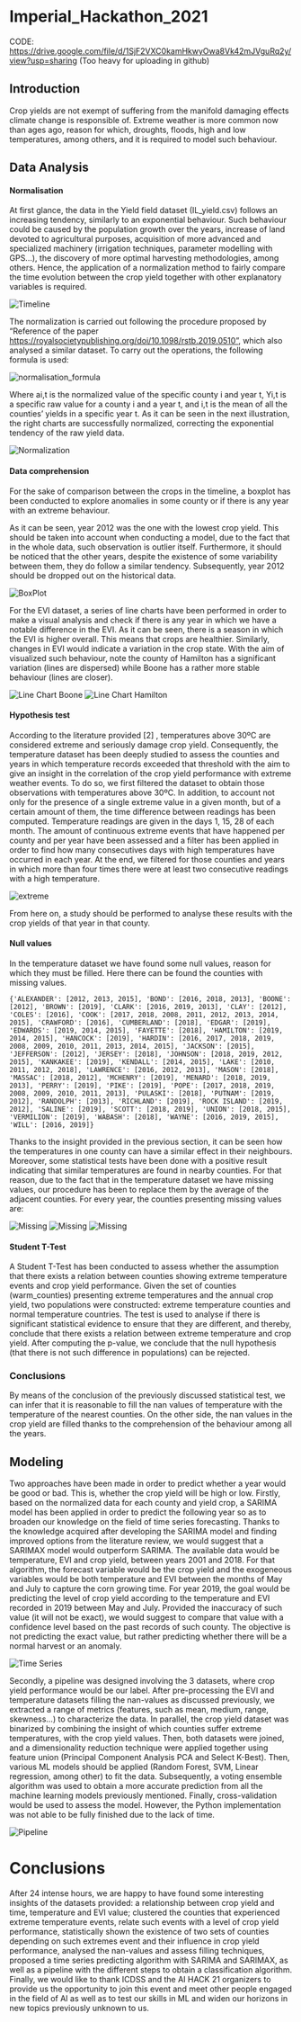 # Imperial_Hackathon_2021
CODE: https://drive.google.com/file/d/1SjF2VXC0kamHkwyOwa8Vk42mJVguRq2y/view?usp=sharing
(Too heavy for uploading in github)

## Introduction
Crop yields are not exempt of suffering from the manifold damaging effects climate change is responsible of. Extreme weather is more common now than ages ago, reason for which, droughts, floods, high and low temperatures, among others,  and it is required to model such behaviour.

## Data Analysis
#### Normalisation
At first glance, the data in the Yield field dataset (IL_yield.csv) follows an increasing tendency, similarly to an exponential behaviour. Such behaviour could be caused by the population growth over the years, increase of land devoted to agricultural purposes, acquisition of more advanced and specialized machinery (irrigation techniques, parameter modelling with GPS...), the discovery of more optimal harvesting methodologies, among others. Hence, the application of a normalization method to fairly compare the time evolution between the crop yield together with other explanatory variables is required. 

![Timeline](images/timeline_logan.png)

The normalization is carried out following the procedure proposed by “Reference of the paper https://royalsocietypublishing.org/doi/10.1098/rstb.2019.0510”, which also analysed a similar dataset. To carry out the operations, the following formula is used: 

![normalisation_formula](images/normalisation_formula.png)

Where ai,t is the normalized value of the specific county i and year t,  Yi,t is a specific raw value for a county i and a year t, and  i,t is the mean of all the counties’ yields in a specific year t. 
As it can be seen in the next illustration, the right charts are successfully normalized, correcting the exponential tendency of the raw yield data. 


![Normalization](images/Normalization.png)

#### Data comprehension
For the sake of comparison between the crops in the timeline, a boxplot has been conducted to explore anomalies in some county or if there is any year with an extreme behaviour.

As it can be seen, year 2012 was the one with the lowest crop yield. This should be taken into account when conducting a model, due to the fact that in the whole data, such observation is outlier itself. Furthermore, it should be noticed that the other years, despite the existence of some variability between them, they do follow a similar tendency. Subsequently, year 2012 should be dropped out on the historical data.


![BoxPlot](images/boxplots.jpeg)

For the EVI dataset, a series of line charts have been performed in order to make a visual analysis and check if there is any year in which we have a notable difference in the EVI. 
As it can be seen, there is a season in which the EVI is higher overall. This means that crops are healthier. Similarly, changes in EVI would indicate a variation in the crop state. 
With the aim of visualized such behaviour, note the county of Hamilton has a significant variation (lines are dispersed) while Boone has a rather more stable behaviour (lines are closer).

![Line Chart Boone](images/boone_evi.png)
![Line Chart Hamilton](images/hamilton_evi.png)




#### Hypothesis test 
According to the literature provided [2] , temperatures above 30ºC are considered extreme and seriously damage crop yield. Consequently, the temperature dataset has been deeply studied to assess the counties and years in which temperature records exceeded that threshold with the aim to give an insight in the correlation of the crop yield performance with extreme weather events. 
To do so, we first filtered the dataset to obtain those observations with temperatures above 30ºC. In addition, to account not only for the presence of a single extreme value in a given month, but of a certain amount of them, the time difference between readings has been computed. Temperature readings are given in the days 1, 15, 28 of each month. The amount of continuous extreme events that have happened per county and per year have been assessed and a filter has been applied in order to find how many consecutives days with high temperatures have occurred in each year. At the end, we filtered for those counties and years in which more than four times there were at least two consecutive readings with a high temperature.


![extreme](images/extreme.png)

From here on, a study should be performed to analyse these results with the crop yields of that year in that county.

#### Null values
In the temperature dataset we have found some null values, reason for which they must be filled. Here there can be found the counties with missing values.
```
{'ALEXANDER': [2012, 2013, 2015], 'BOND': [2016, 2018, 2013], 'BOONE': [2012], 'BROWN': [2019], 'CLARK': [2016, 2019, 2013], 'CLAY': [2012], 'COLES': [2016], 'COOK': [2017, 2018, 2008, 2011, 2012, 2013, 2014, 2015], 'CRAWFORD': [2016], 'CUMBERLAND': [2018], 'EDGAR': [2019], 'EDWARDS': [2019, 2014, 2015], 'FAYETTE': [2018], 'HAMILTON': [2019, 2014, 2015], 'HANCOCK': [2019], 'HARDIN': [2016, 2017, 2018, 2019, 2008, 2009, 2010, 2011, 2013, 2014, 2015], 'JACKSON': [2015], 'JEFFERSON': [2012], 'JERSEY': [2018], 'JOHNSON': [2018, 2019, 2012, 2015], 'KANKAKEE': [2019], 'KENDALL': [2014, 2015], 'LAKE': [2010, 2011, 2012, 2018], 'LAWRENCE': [2016, 2012, 2013], 'MASON': [2018], 'MASSAC': [2018, 2012], 'MCHENRY': [2019], 'MENARD': [2018, 2019, 2013], 'PERRY': [2019], 'PIKE': [2019], 'POPE': [2017, 2018, 2019, 2008, 2009, 2010, 2011, 2013], 'PULASKI': [2018], 'PUTNAM': [2019, 2012], 'RANDOLPH': [2013], 'RICHLAND': [2019], 'ROCK ISLAND': [2019, 2012], 'SALINE': [2019], 'SCOTT': [2018, 2019], 'UNION': [2018, 2015], 'VERMILION': [2019], 'WABASH': [2018], 'WAYNE': [2016, 2019, 2015], 'WILL': [2016, 2019]}
```
Thanks to the insight provided in the previous section, it can be seen how the temperatures in one county can have a similar effect in their neighbours. Moreover, some statistical tests have been done with a positive result indicating that similar temperatures are found in nearby counties. For that reason, due to the fact that in the temperature dataset we have missing values, our procedure has been to replace them by the average of the adjacent counties.
For every year, the counties presenting missing values are:

![Missing](images/unknown_temperature_1.jpeg)
![Missing](images/unknown_temperature_2.jpeg)
![Missing](images/unknown_temperature_3.jpeg)

#### Student T-Test
A Student T-Test has been conducted to assess whether the assumption that there exists a relation between counties showing extreme temperature events and crop yield performance. Given the set of counties (warm_counties) presenting extreme temperatures and the annual crop yield, two populations were constructed: extreme temperature counties and normal temperature countries. 
The test is used to analyse if there is significant statistical evidence to ensure that they are different, and thereby, conclude that there exists a relation between extreme temperature and crop yield. After computing the p-value, we conclude that the null hypothesis (that there is not such difference in populations) can be rejected. 




### Conclusions
By means of the conclusion of the previously discussed statistical test, we can infer that it is reasonable to fill the nan values of temperature with the temperature of the nearest counties. On the other side, the nan values in the crop yield are filled thanks to the comprehension of the behaviour among all the years.

## Modeling
Two approaches have been made in order to predict whether a year would be good or bad. This is, whether the crop yield will be high or low. 
Firstly, based on the normalized data for each county and yield crop, a SARIMA model has been applied in order to predict the following year so as to broaden our knowledge on the field of time series forecasting. 
Thanks to the knowledge acquired after developing the SARIMA model and finding improved options from the literature review, we would suggest that a SARIMAX model would outperform SARIMA. The available data would be temperature, EVI and crop yield, between years 2001 and 2018. For that algorithm, the forecast variable would be the crop yield and the exogeneous variables would be both temperature and EVI between the months of May and July to capture the corn growing time. For year 2019, the goal would be predicting the level of crop yield according to the temperature and EVI recorded in 2019 between May and July. Provided the inaccuracy of such value (it will not be exact), we would suggest to compare that value with a confidence level based on the past records of such county. The objective is not predicting the exact value, but rather predicting whether there will be a normal harvest or an anomaly.


![Time Series](images/proposal.jpeg)

Secondly, a pipeline was designed involving the 3 datasets, where crop yield performance would be our label. After pre-processing the EVI and temperature datasets filling the nan-values as discussed previously, we extracted a range of metrics (features, such as mean, medium, range, skewness…) to characterize the data. In parallel, the crop yield dataset was binarized by combining the insight of which counties suffer extreme temperatures, with the crop yield values. Then, both datasets were joined, and a dimensionality reduction technique were applied together using feature union (Principal Component Analysis PCA and Select K-Best). Then, various ML models should be applied (Random Forest, SVM, Linear regression, among other) to fit the data. Subsequently, a voting ensemble algorithm was used to obtain a more accurate prediction from all the machine learning models previously mentioned. Finally, cross-validation would be used to assess the model. However, the Python implementation was not able to be fully finished due to the lack of time.

![Pipeline](images/pipeline.png)

# Conclusions
After 24 intense hours, we are happy to have found some interesting insights of the datasets provided: a relationship between crop yield and time, temperature and EVI value; clustered the counties that experienced extreme temperature events, relate such events with a level of crop yield performance, statistically shown the existence of two sets of counties depending on such extremes event and their influence in crop yield performance, analysed the nan-values and assess filling techniques, proposed a time series predicting algorithm with SARIMA and SARIMAX, as well as a pipeline with the different steps to obtain a classification algorithm. 
Finally, we would like to thank ICDSS and the AI HACK 21 organizers to provide us the opportunity to join this event and meet other people engaged in the field of AI as well as to test our skills in ML and widen our horizons in new topics previously unknown to us. 


